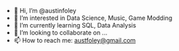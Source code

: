 - 👋 Hi, I’m @austinfoley
- 👀 I’m interested in Data Science, Music, Game Modding
- 🌱 I’m currently learning SQL, Data Analysis
- 💞️ I’m looking to collaborate on ...
- 📫 How to reach me: austfoley@gmail.com

<!---
austinfoley/austinfoley is a ✨ special ✨ repository because its `README.md` (this file) appears on your GitHub profile.
You can click the Preview link to take a look at your changes.
--->
